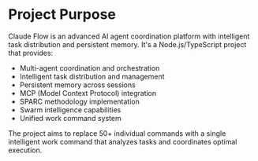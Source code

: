 # Project Purpose

Claude Flow is an advanced AI agent coordination platform with intelligent task distribution and persistent memory. It's a Node.js/TypeScript project that provides:

- Multi-agent coordination and orchestration
- Intelligent task distribution and management  
- Persistent memory across sessions
- MCP (Model Context Protocol) integration
- SPARC methodology implementation
- Swarm intelligence capabilities
- Unified work command system

The project aims to replace 50+ individual commands with a single intelligent work command that analyzes tasks and coordinates optimal execution.